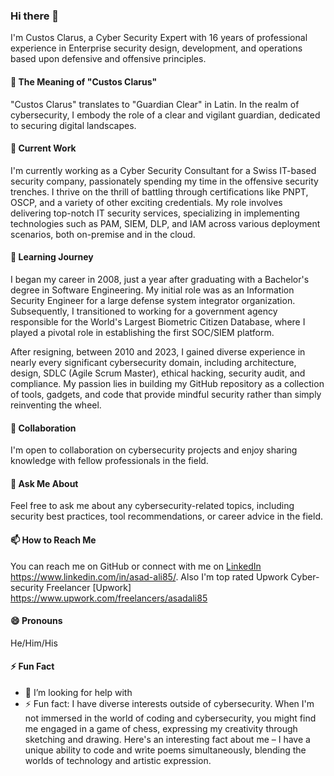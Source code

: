 ### Hi there 👋

<!--
**CustosClarus/CustosClarus** is a ✨ _special_ ✨ repository because its `README.md` (this file) appears on your GitHub profile.
-->

I'm Custos Clarus, a Cyber Security Expert with 16 years of professional experience in Enterprise security design, development, and operations based upon defensive and offensive principles.

#### 🚀 The Meaning of "Custos Clarus"

"Custos Clarus" translates to "Guardian Clear" in Latin. In the realm of cybersecurity, I embody the role of a clear and vigilant guardian, dedicated to securing digital landscapes.

#### 🔭 Current Work

I'm currently working as a Cyber Security Consultant for a Swiss IT-based security company, passionately spending my time in the offensive security trenches. I thrive on the thrill of battling through certifications like PNPT, OSCP, and a variety of other exciting credentials. My role involves delivering top-notch IT security services, specializing in implementing technologies such as PAM, SIEM, DLP, and IAM across various deployment scenarios, both on-premise and in the cloud.

#### 🌱 Learning Journey

I began my career in 2008, just a year after graduating with a Bachelor's degree in Software Engineering. My initial role was as an Information Security Engineer for a large defense system integrator organization. Subsequently, I transitioned to working for a government agency responsible for the World's Largest Biometric Citizen Database, where I played a pivotal role in establishing the first SOC/SIEM platform.

After resigning, between 2010 and 2023, I gained diverse experience in nearly every significant cybersecurity domain, including architecture, design, SDLC (Agile Scrum Master), ethical hacking, security audit, and compliance. My passion lies in building my GitHub repository as a collection of tools, gadgets, and code that provide mindful security rather than simply reinventing the wheel.


#### 👯 Collaboration

I'm open to collaboration on cybersecurity projects and enjoy sharing knowledge with fellow professionals in the field.

#### 💬 Ask Me About

Feel free to ask me about any cybersecurity-related topics, including security best practices, tool recommendations, or career advice in the field.

#### 📫 How to Reach Me

You can reach me on GitHub or connect with me on [LinkedIn](#) https://www.linkedin.com/in/asad-ali85/. Also I'm top rated Upwork Cyber-security Freelancer [Upwork] https://www.upwork.com/freelancers/asadali85

#### 😄 Pronouns

He/Him/His

#### ⚡ Fun Fact

- 🤔 I’m looking for help with 
- ⚡ Fun fact: I have diverse interests outside of cybersecurity. When I'm not immersed in the world of coding and cybersecurity, you might find me engaged in a game of chess, expressing my creativity through sketching and drawing. Here's an interesting fact about me – I have a unique ability to code and write poems simultaneously, blending the worlds of technology and artistic expression.


